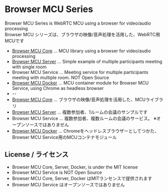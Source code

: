 # Browser MCU Series

Browser MCU Series is WebRTC MCU using a browser for video/audio processing <br />
Browser MCU シリーズは、ブラウザの映像/音声処理を活用した、WebRTC用MCUです <br />

* [Browser MCU Core](https://github.com/mganeko/browser_mcu_core) ... MCU library using a browser for video/audio processing
* [Browser MCU Server](https://github.com/mganeko/browser_mcu_server) ... Simple example of multiple participants meeting with single room
* Browser MCU Service ...  Meeting service for multiple participants meeting with multiple room. NOT Open Source
* [Browser MCU Docker](https://github.com/mganeko/browser_mcu_docker) ... MCU container module for Browser MCU Service, using Chrome as headless browser
* --
* [Browser MCU Core](https://github.com/mganeko/browser_mcu_core) ... ブラウザの映像/音声処理を活用した、MCUライブラリ
* [Browser MCU Server](https://github.com/mganeko/browser_mcu_server) ... 複数参加者、1ルームの会議のサンプルです
* Browser MCU Service ...  複数参加者、複数ルームの会議のサービス。 ※オープンソースではありません
* [Browser MCU Docker](https://github.com/mganeko/browser_mcu_docker) ... Chromeをヘッドレスブラウザーとしてつかた、Browser MCU Service用のMCUコンテナモジュール


## License / ライセンス

* Browser MCU Core, Server, Docker,  is under the MIT license
* Browser MCU Service is NOT Open Source
* Browser MCU Core, Server, Docker はMITランセンスで提供されます
* Browser MCU Service はオープンソースではありません



